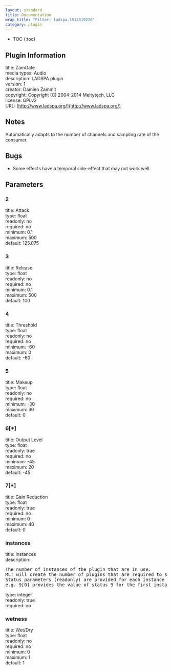 ```yaml
---
layout: standard
title: Documentation
wrap_title: "Filter: ladspa.1514619220"
category: plugin
---
```

* TOC
{:toc}

## Plugin Information

title: ZamGate  
media types:
Audio  
description: LADSPA plugin  
version: 1  
creator: Damien Zammit  
copyright: Copyright (C) 2004-2014 Meltytech, LLC  
license: GPLv2  
URL: [http://www.ladspa.org/](http://www.ladspa.org/)  

## Notes

Automatically adapts to the number of channels and sampling rate of the consumer.

## Bugs

* Some effects have a temporal side-effect that may not work well.


## Parameters

### 2

title: Attack    
type: float  
readonly: no  
required: no  
minimum: 0.1  
maximum: 500  
default: 125.075  

### 3

title: Release    
type: float  
readonly: no  
required: no  
minimum: 0.1  
maximum: 500  
default: 100  

### 4

title: Threshold    
type: float  
readonly: no  
required: no  
minimum: -60  
maximum: 0  
default: -60  

### 5

title: Makeup    
type: float  
readonly: no  
required: no  
minimum: -30  
maximum: 30  
default: 0  

### 6[*]

title: Output Level    
type: float  
readonly: true  
required: no  
minimum: -45  
maximum: 20  
default: -45  

### 7[*]

title: Gain Reduction    
type: float  
readonly: true  
required: no  
minimum: 0  
maximum: 40  
default: 0  

### instances

title: Instances    
description:
<pre>
The number of instances of the plugin that are in use.
MLT will create the number of plugins that are required to support the number of audio channels.
Status parameters (readonly) are provided for each instance and are accessed by specifying the instance number after the identifier (starting at zero).
e.g. 9[0] provides the value of status 9 for the first instance.
</pre>
type: integer  
readonly: true  
required: no  

### wetness

title: Wet/Dry    
type: float  
readonly: no  
required: no  
minimum: 0  
maximum: 1  
default: 1  

